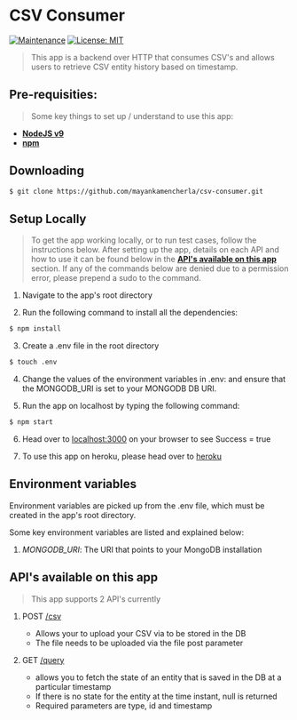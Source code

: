 # CSV Consumer

[![Maintenance](https://img.shields.io/badge/Maintained%3F-yes-green.svg)](https://GitHub.com/Naereen/StrapDown.js/graphs/commit-activity)
[![License: MIT](https://img.shields.io/badge/License-MIT-yellow.svg)](https://opensource.org/licenses/MIT)
<!-- [![Packagist](https://img.shields.io/packagist/v/symfony/symfony.svg)]() -->

> This app is a backend over HTTP that consumes CSV's and allows users to retrieve CSV entity history based on timestamp.

## Pre-requisities:
> Some key things to set up / understand to use this app:

- **[NodeJS v9](https://nodejs.org/en/)**
- **[npm](https://www.npmjs.com/)**

## Downloading
```bash
$ git clone https://github.com/mayankamencherla/csv-consumer.git
```

## Setup Locally
> To get the app working locally, or to run test cases, follow the instructions below.
> After setting up the app, details on each API and how to use it can be found below in the **[API's available on this app](https://github.com/mayankamencherla/truelayer-interview-app#apis-available-on-this-app)** section.
> If any of the commands below are denied due to a permission error, please prepend a sudo to the command.

1. Navigate to the app's root directory

2. Run the following command to install all the dependencies:
```bash
$ npm install
```

3. Create a .env file in the root directory
```bash
$ touch .env
```

4. Change the values of the environment variables in .env: and ensure that the MONGODB_URI is set to your MONGODB DB URI.

5. Run the app on localhost by typing the following command:
```bash
$ npm start
```

6. Head over to <a href="http://localhost:3000" target="_blank">localhost:3000</a> on your browser to see Success = true

7. To use this app on heroku, please head over to <a href="https://protected-basin-69617.herokuapp.com" target="_blank">heroku</a>

## Environment variables
Environment variables are picked up from the .env file, which must be created in the app's root directory.

Some key environment variables are listed and explained below:

1. *MONGODB_URI*: The URI that points to your MongoDB installation

## API's available on this app
> This app supports 2 API's currently

1. POST <a href="https://protected-basin-69617.herokuapp.com/csv" target="_blank">/csv</a>
    - Allows your to upload your CSV via to be stored in the DB
    - The file needs to be uploaded via the file post parameter

2. GET <a href="https://protected-basin-69617.herokuapp.com/query" target="_blank">/query</a>
    - allows you to fetch the state of an entity that is saved in the DB at a particular timestamp
    - If there is no state for the entity at the time instant, null is returned
    - Required parameters are type, id and timestamp
